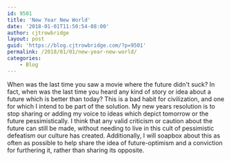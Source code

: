 ```yaml
---
id: 9501
title: 'New Year New World'
date: '2018-01-01T11:50:54-08:00'
author: cjtrowbridge
layout: post
guid: 'https://blog.cjtrowbridge.com/?p=9501'
permalink: /2018/01/01/new-year-new-world/
categories:
    - Blog
---
```


When was the last time you saw a movie where the future didn't suck? In fact, when was the last time you heard any kind of story or idea about a future which is better than today? This is a bad habit for civilization, and one for which I intend to be part of the solution. My new years resolution is to stop sharing or adding my voice to ideas which depict tomorrow or the future pessimistically. I think that any valid criticism or caution about the future can still be made, without needing to live in this cult of pessimistic defeatism our culture has created. Additionally, I will soapbox about this as often as possible to help share the idea of future-optimism and a conviction for furthering it, rather than sharing its opposite.